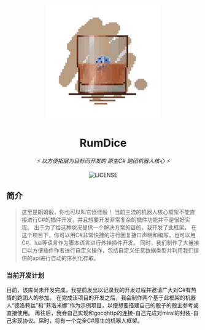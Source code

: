 <div align="center">
<img src="RumDiceLogo.png" width="300"/>

# RumDice

_⚡ 以方便拓展为目标而开发的 原生C# 跑团机器人核心 ⚡_

![LICENSE](https://img.shields.io/badge/license-MIT-yellow.svg?style=flat)
</div>

## 简介
> 这里是朗姆骰，你也可以叫它怪怪骰！
当前主流的机器人核心框架不能直接进行C#的插件开发，并且想要开发非常复杂的插件功能并不是很好实现。
出于为了给这种状况提供一个解决方案的目的，我开发了此框架。
在这个项目下，你可以用C#非常快捷的进行回复接口声明和编写，也可以用C#、lua等语言作为脚本语言进行外挂插件开发。
同时，我们制作了大量接口以方便插件作者进行自定义操作，包括自定义任意数据类型并利用我们提供的api进行自动的序列化存取。

### 当前开发计划
目前，该库尚未开发完成，我提前发出以记录我的开发过程并邀请广大对C#有热情的跑团人的参加。
在完成该项目的开发之后，我会制作两个基于此框架的机器人“德洛莉丝”和“菲洛米娜”作为示例项目，以便想要搭建自己的骰子的骰主参考或直接使用。
再往后，我会自己实现和gocqhttp的连接-自己完成对mirai的封装-自己实现协议。届时，将有一个完全C#原生的机器人框架。
